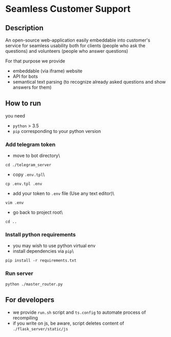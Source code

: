 # Seamless Customer Support

## Description
An open-source web-application easily embeddable into customer's service for seamless usability both for clients (people who ask the questions) and volunteers (people who answer questions)

For that purpose we provide 
- embeddable (via iframe) website
- API for bots
- semantical text parsing (to recognize already asked questions and show answers for them)

## How to run
you need 
- `python` > 3.5
- `pip` corresponding to your python version

### Add telegram token
- move to bot directory\

```cd ./telegram_server```
- copy `.env.tpl`\

```cp .env.tpl .env```
- add your token to `.env` file (Use any text editor)\

```vim .env```
- go back to project root\

```cd ..```

### Install python requirements
- you may wish to use python virtual env
- install dependencies via `pip`\

```pip install -r requirements.txt```

### Run server
```python ./master_router.py```

## For developers
- we provide `run.sh` script and `ts.config` to automate process of recompiling 
- if you write on js, be aware, script deletes content of `./flask_server/static/js`
